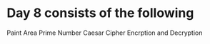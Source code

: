 # Day 8 consists of the following 
Paint Area
Prime Number
Caesar Cipher Encrption and Decryption


